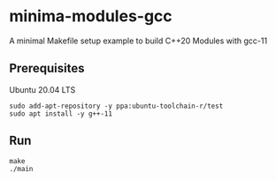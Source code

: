 
# minima-modules-gcc

A minimal Makefile setup example to build C++20 Modules with gcc-11

## Prerequisites

Ubuntu 20.04 LTS

```
sudo add-apt-repository -y ppa:ubuntu-toolchain-r/test
sudo apt install -y g++-11
```

## Run

```
make
./main
```
